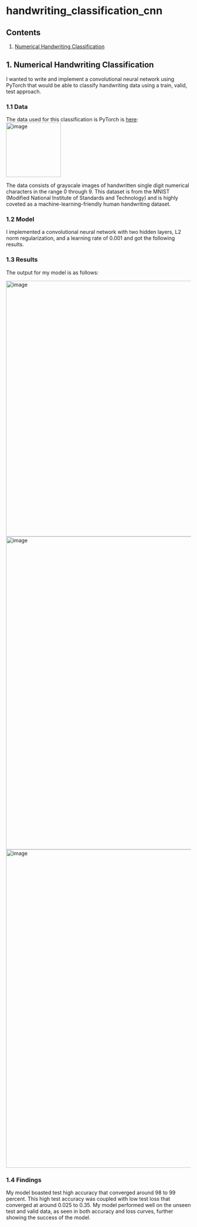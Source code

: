 # handwriting_classification_cnn

## Contents

1. [Numerical Handwriting Classification](#)

## 1. Numerical Handwriting Classification
I wanted to write and implement a convolutional neural network using PyTorch that would be able to classify handwriting data using a train, valid, test approach.

### 1.1 Data
The data used for this classification is PyTorch is [here](https://pytorch.org/vision/stable/generated/torchvision.datasets.MNIST.html#torchvision.datasets.MNIST):
<img width="149" alt="image" src="https://github.com/austinfroste/handwriting_classification_cnn/assets/65328557/846a485b-b016-4f25-a276-2158a53ad270">

The data consists of grayscale images of handwritten single digit numerical characters in the range 0 through 9. This dataset is from the MNIST (Modified National Institute of Standards and Technology) and is highly coveted as a machine-learning-friendly human handwriting dataset.


### 1.2 Model
I implemented a convolutional neural network with two hidden layers, L2 norm regularization, and a learning rate of 0.001 and got the following results.

### 1.3 Results
The output for my model is as follows:

<img width="698" alt="image" src="https://github.com/austinfroste/handwriting_classification_cnn/assets/65328557/2bcd9f3d-1ec8-4e24-93f0-ed91f45c76f1">
<img width="854" alt="image" src="https://github.com/austinfroste/handwriting_classification_cnn/assets/65328557/414b8a75-f2d6-473e-98f4-784a6751901b">
<img width="869" alt="image" src="https://github.com/austinfroste/handwriting_classification_cnn/assets/65328557/67254d54-efbd-424a-ad4d-2f6747643c5b">

### 1.4 Findings
My model boasted test high accuracy that converged around 98 to 99 percent. This high test accuracy was coupled with low test loss that converged at around 0.025 to 0.35. My model performed well on the unseen test and valid data, as seen in both accuracy and loss curves, further showing the success of the model.
